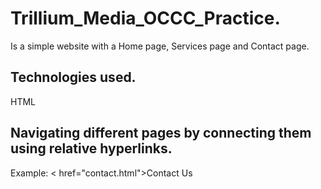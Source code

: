 # Trillium_Media_OCCC_Practice.

Is a simple website with a Home page, Services page and Contact page.

## Technologies used.

HTML 

## Navigating different pages by connecting them using relative hyperlinks.

Example: < href="contact.html">Contact Us</a>